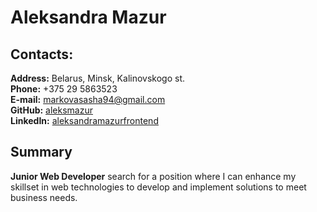 # Aleksandra Mazur

## Contacts:
**Address:** Belarus, Minsk, Kalinovskogo st.  
**Phone:** +375 29 5863523  
**E-mail:** [markovasasha94@gmail.com](markovasasha94@gmail.com)  
**GitHub:** [aleksmazur](https://github.com/aleksmazur)  
**LinkedIn:** [aleksandramazurfrontend](https://www.linkedin.com/in/aleksandramazurfrontend/)

## Summary
**Junior Web Developer** search for a position where I can enhance my skillset in web technologies to develop and implement solutions to meet business needs.
